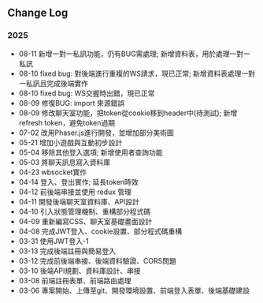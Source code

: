 ## Change Log
### 2025
 - 08-11 新增一對一私訊功能，仍有BUG需處理; 新增資料表，用於處理一對一私訊
 - 08-10 fixed bug: 對後端進行重複的WS請求，現已正常; 新增資料表處理一對一私訊且完成後端實作
 - 08-10 fixed bug: WS交握時出錯，現已正常
 - 08-09 修復BUG: import 來源錯誤
 - 08-09 修改聊天室功能，把token從cookie移到header中(待測試); 新增refresh token，避免token過期
 - 07-02 改用Phaser.js進行開發，並增加部分美術圖
 - 05-21 增加小遊戲與互動初步設計
 - 05-04 移除其他登入選項; 新增使用者查詢功能
 - 05-03 將聊天訊息寫入資料庫
 - 04-23 wbsocket實作
 - 04-14 登入、登出實作; 延長token時效
 - 04-12 前後端串接並使用 redux 管理
 - 04-11 開發後端聊天室資料庫、API設計
 - 04-10 引入狀態管理機制、重構部分程式碼
 - 04-09 重新編寫CSS、聊天室基礎畫面設計
 - 04-08 完成JWT登入、cookie設置、部分程式碼重構
 - 03-31 使用JWT登入-1
 - 03-13 完成後端註冊與簡易登入
 - 03-12 完成前後端串接、後端資料驗證、CORS問題
 - 03-10 後端API規劃、資料庫設計、串接
 - 03-08 前端註冊表單、前端路由處理
 - 03-06 專案開始、上傳至git、開發環境設置、前端登入表單、後端基礎建設